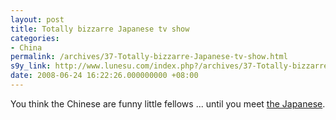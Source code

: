 ```yaml
---
layout: post
title: Totally bizzarre Japanese tv show
categories:
- China
permalink: /archives/37-Totally-bizzarre-Japanese-tv-show.html
s9y_link: http://www.lunesu.com/index.php?/archives/37-Totally-bizzarre-Japanese-tv-show.html
date: 2008-06-24 16:22:26.000000000 +08:00
---
```

You think the Chinese are funny little fellows ... until you meet <a href="http://www.youtube.com/watch?v=WCqJTZ2c_Sg" title="bizzarre Japanese tv show" target="_blank">the Japanese</a>.

